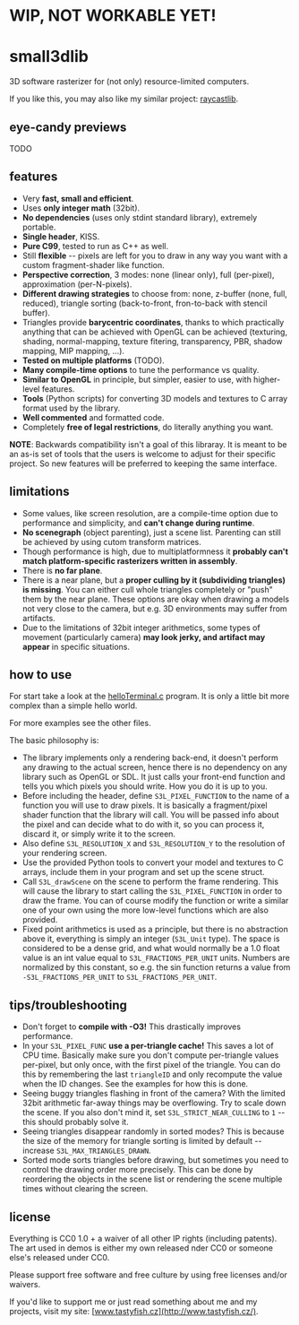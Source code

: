 # WIP, NOT WORKABLE YET!

# small3dlib

3D software rasterizer for (not only) resource-limited computers.

If you like this, you may also like my similar project: [raycastlib](https://gitlab.com/drummyfish/raycastlib).

## eye-candy previews

TODO

## features

- Very **fast, small and efficient**.
- Uses **only integer math** (32bit).
- **No dependencies** (uses only stdint standard library), extremely portable.
- **Single header**, KISS.
- **Pure C99**, tested to run as C++ as well.
- Still **flexible** -- pixels are left for you to draw in any way you want with a custom fragment-shader like function.
- **Perspective correction**, 3 modes: none (linear only), full (per-pixel), approximation (per-N-pixels). 
- **Different drawing strategies** to choose from: none, z-buffer (none, full, reduced), triangle sorting (back-to-front, fron-to-back with stencil buffer).
- Triangles provide **barycentric coordinates**, thanks to which practically anything that can be achieved with OpenGL can be achieved (texturing, shading, normal-mapping, texture fitering, transparency, PBR, shadow mapping, MIP mapping, ...).
- **Tested on multiple platforms** (TODO).
- **Many compile-time options** to tune the performance vs quality.
- **Similar to OpenGL** in principle, but simpler, easier to use, with higher-level features.
- **Tools** (Python scripts) for converting 3D models and textures to C array format used by the library.
- **Well commented** and formatted code.
- Completely **free of legal restrictions**, do literally anything you want.

**NOTE**: Backwards compatibility isn't a goal of this libraray. It is meant to
be an as-is set of tools that the users is welcome to adjust for their
specific project. So new features will be preferred to keeping the same
interface.

## limitations

- Some values, like screen resolution, are a compile-time option due to performance and simplicity, and **can't change during runtime**.
- **No scenegraph** (object parenting), just a scene list. Parenting can still be achieved by using cutom transform matrices.
- Though performance is high, due to multiplatformness it **probably can't match platform-specific rasterizers written in assembly**.
- There is **no far plane**.
- There is a near plane, but a **proper culling by it (subdividing triangles) is missing**. You can either cull whole triangles completely or "push" them by the near plane. These options are okay when drawing a models not very close to the camera, but e.g. 3D environments may suffer from artifacts.
- Due to the limitations of 32bit integer arithmetics, some types of movement (particularly camera) **may look jerky, and artifact may appear** in specific situations.

## how to use

For start take a look at the [helloTerminal.c](https://gitlab.com/drummyfish/small3dlib/blob/master/programs/helloTerminal.c) program. It is only a little bit more complex than a simple hello world.

For more examples see the other files.

The basic philosophy is:

- The library implements only a rendering back-end, it doesn't perform any drawing to the actual screen,
  hence there is no dependency on any library such as OpenGL or SDL. It just calls your front-end function
  and tells you which pixels you should write. How you do it is up to you.
- Before including the header, define `S3L_PIXEL_FUNCTION` to the name of a function you will use to
  draw pixels. It is basically a fragment/pixel shader function that the library will call. You will
  be passed info about the pixel and can decide what to do with it, so you can process it, discard it,
  or simply write it to the screen.
- Also define `S3L_RESOLUTION_X` and `S3L_RESOLUTION_Y` to the resolution of your rendering screen.
- Use the provided Python tools to convert your model and textures to C arrays, include them in your
  program and set up the scene struct.
- Call `S3L_drawScene` on the scene to perform the frame rendering. This will cause the
  library to start calling the `S3L_PIXEL_FUNCTION` in order to draw the frame. You can of course
  modify the function or write a similar one of your own using the more low-level functions which are
  also provided.
- Fixed point arithmetics is used as a principle, but there is no abstraction above it, everything is simply
  an integer (`S3L_Unit` type). The space is considered to be a dense grid, and what would normally be
  a 1.0 float value is an int value equal to `S3L_FRACTIONS_PER_UNIT` units. Numbers are normalized by this
  constant, so e.g. the sin function returns a value from `-S3L_FRACTIONS_PER_UNIT` to `S3L_FRACTIONS_PER_UNIT`.

## tips/troubleshooting

- Don't forget to **compile with -O3!** This drastically improves performance.
- In your `S3L_PIXEL_FUNC` **use a per-triangle cache!** This saves a lot of CPU time. Basically make sure you don't compute per-triangle values per-pixel, but only once, with the first pixel of the triangle. You can do this by remembering the last `triangleID` and only recompute the value when the ID changes. See the examples for how this is done.
- Seeing buggy triangles flashing in front of the camera? With the limited 32bit arithmetic far-away things may be overflowing. Try to scale down the scene. If you also don't mind it, set `S3L_STRICT_NEAR_CULLING` to `1` -- this should probably solve it.
- Seeing triangles disappear randomly in sorted modes? This is because the size of the memory for triangle sorting is limited by default -- increase `S3L_MAX_TRIANGLES_DRAWN`.
- Sorted mode sorts triangles before drawing, but sometimes you need to control the drawing order more precisely. This can be done by reordering the objects in the scene list or rendering the scene multiple times without clearing the screen.

## license

Everything is CC0 1.0 + a waiver of all other IP rights (including patents). The art used in demos is either my own released nder CC0 or someone else's released under CC0.

Please support free software and free culture by using free licenses and/or waivers.

If you'd like to support me or just read something about me and my projects, visit my site: [www.tastyfish.cz](http://www.tastyfish.cz/).